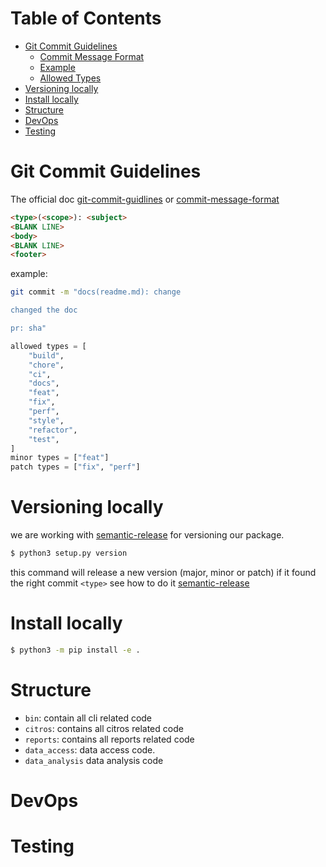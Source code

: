 
# Table of Contents

- [Git Commit Guidelines](#git-commit-guidelines)
  - [Commit Message Format](#commit-message-format)
  - [Example](#example)
  - [Allowed Types](#allowed-types)
- [Versioning locally](#versioning-locally)
- [Install locally](#install-locally)
- [Structure](#structure)
- [DevOps](#devops)
- [Testing](#testing)


# Git Commit Guidelines

The official doc [git-commit-guidlines] or [commit-message-format]

```html
<type>(<scope>): <subject>
<BLANK LINE>
<body>
<BLANK LINE>
<footer>
```

example: 
 
 
```bash 
git commit -m "docs(readme.md): change

changed the doc

pr: sha"
```

```python 
allowed types = [
    "build",
    "chore",
    "ci",
    "docs",
    "feat",
    "fix",
    "perf",
    "style",
    "refactor",
    "test",
]
minor types = ["feat"]
patch types = ["fix", "perf"]
```

# Versioning locally
we are working with [semantic-release] for versioning our package. 

```bash
$ python3 setup.py version 
```

this command will release a new version (major, minor or patch) if it found the right commit `<type>`
see how to do it [semantic-release]


# Install locally


```bash
$ python3 -m pip install -e .
```

[semantic-release]: https://python-semantic-release.readthedocs.io/

[commit-message-format]: https://python-semantic-release.readthedocs.io/en/latest/commit-parsing.html

[git-commit-guidlines]: https://github.com/angular/angular.js/blob/master/DEVELOPERS.md#commits



# Structure
- `bin`: contain all cli related code 
- `citros`: contains all citros related code
- `reports`: contains all reports related code
- `data_access`: data access code. 
- `data_analysis` data analysis code 

# DevOps

# Testing